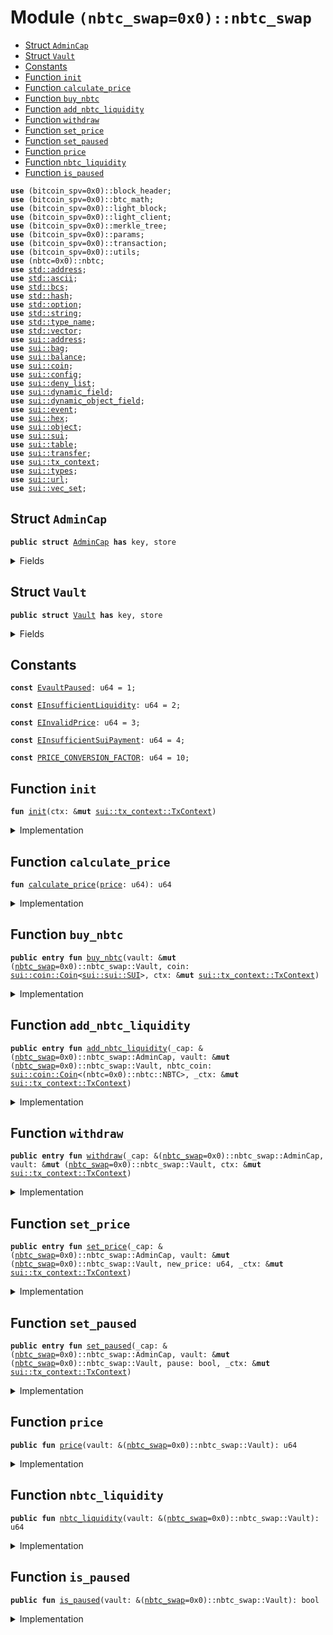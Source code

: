 <a name="(nbtc_swap=0x0)_nbtc_swap"></a>

# Module `(nbtc_swap=0x0)::nbtc_swap`

- [Struct `AdminCap`](<#(nbtc_swap=0x0)_nbtc_swap_AdminCap>)
- [Struct `Vault`](<#(nbtc_swap=0x0)_nbtc_swap_Vault>)
- [Constants](#@Constants_0)
- [Function `init`](<#(nbtc_swap=0x0)_nbtc_swap_init>)
- [Function `calculate_price`](<#(nbtc_swap=0x0)_nbtc_swap_calculate_price>)
- [Function `buy_nbtc`](<#(nbtc_swap=0x0)_nbtc_swap_buy_nbtc>)
- [Function `add_nbtc_liquidity`](<#(nbtc_swap=0x0)_nbtc_swap_add_nbtc_liquidity>)
- [Function `withdraw`](<#(nbtc_swap=0x0)_nbtc_swap_withdraw>)
- [Function `set_price`](<#(nbtc_swap=0x0)_nbtc_swap_set_price>)
- [Function `set_paused`](<#(nbtc_swap=0x0)_nbtc_swap_set_paused>)
- [Function `price`](<#(nbtc_swap=0x0)_nbtc_swap_price>)
- [Function `nbtc_liquidity`](<#(nbtc_swap=0x0)_nbtc_swap_nbtc_liquidity>)
- [Function `is_paused`](<#(nbtc_swap=0x0)_nbtc_swap_is_paused>)

<pre><code><b>use</b> (bitcoin_spv=0x0)::block_header;
<b>use</b> (bitcoin_spv=0x0)::btc_math;
<b>use</b> (bitcoin_spv=0x0)::light_block;
<b>use</b> (bitcoin_spv=0x0)::light_client;
<b>use</b> (bitcoin_spv=0x0)::merkle_tree;
<b>use</b> (bitcoin_spv=0x0)::params;
<b>use</b> (bitcoin_spv=0x0)::transaction;
<b>use</b> (bitcoin_spv=0x0)::utils;
<b>use</b> (nbtc=0x0)::nbtc;
<b>use</b> <a href="../dependencies/std/address.md#std_address">std::address</a>;
<b>use</b> <a href="../dependencies/std/ascii.md#std_ascii">std::ascii</a>;
<b>use</b> <a href="../dependencies/std/bcs.md#std_bcs">std::bcs</a>;
<b>use</b> <a href="../dependencies/std/hash.md#std_hash">std::hash</a>;
<b>use</b> <a href="../dependencies/std/option.md#std_option">std::option</a>;
<b>use</b> <a href="../dependencies/std/string.md#std_string">std::string</a>;
<b>use</b> <a href="../dependencies/std/type_name.md#std_type_name">std::type_name</a>;
<b>use</b> <a href="../dependencies/std/vector.md#std_vector">std::vector</a>;
<b>use</b> <a href="../dependencies/sui/address.md#sui_address">sui::address</a>;
<b>use</b> <a href="../dependencies/sui/bag.md#sui_bag">sui::bag</a>;
<b>use</b> <a href="../dependencies/sui/balance.md#sui_balance">sui::balance</a>;
<b>use</b> <a href="../dependencies/sui/coin.md#sui_coin">sui::coin</a>;
<b>use</b> <a href="../dependencies/sui/config.md#sui_config">sui::config</a>;
<b>use</b> <a href="../dependencies/sui/deny_list.md#sui_deny_list">sui::deny_list</a>;
<b>use</b> <a href="../dependencies/sui/dynamic_field.md#sui_dynamic_field">sui::dynamic_field</a>;
<b>use</b> <a href="../dependencies/sui/dynamic_object_field.md#sui_dynamic_object_field">sui::dynamic_object_field</a>;
<b>use</b> <a href="../dependencies/sui/event.md#sui_event">sui::event</a>;
<b>use</b> <a href="../dependencies/sui/hex.md#sui_hex">sui::hex</a>;
<b>use</b> <a href="../dependencies/sui/object.md#sui_object">sui::object</a>;
<b>use</b> <a href="../dependencies/sui/sui.md#sui_sui">sui::sui</a>;
<b>use</b> <a href="../dependencies/sui/table.md#sui_table">sui::table</a>;
<b>use</b> <a href="../dependencies/sui/transfer.md#sui_transfer">sui::transfer</a>;
<b>use</b> <a href="../dependencies/sui/tx_context.md#sui_tx_context">sui::tx_context</a>;
<b>use</b> <a href="../dependencies/sui/types.md#sui_types">sui::types</a>;
<b>use</b> <a href="../dependencies/sui/url.md#sui_url">sui::url</a>;
<b>use</b> <a href="../dependencies/sui/vec_set.md#sui_vec_set">sui::vec_set</a>;
</code></pre>

<a name="(nbtc_swap=0x0)_nbtc_swap_AdminCap"></a>

## Struct `AdminCap`

<pre><code><b>public</b> <b>struct</b> <a href="../nbtc_swap/nbtc_swap.md#(nbtc_swap=0x0)_nbtc_swap_AdminCap">AdminCap</a> <b>has</b> key, store
</code></pre>

<details>
<summary>Fields</summary>

<dl>
<dt>
<code>id: <a href="../dependencies/sui/object.md#sui_object_UID">sui::object::UID</a></code>
</dt>
<dd>
</dd>
</dl>

</details>

<a name="(nbtc_swap=0x0)_nbtc_swap_Vault"></a>

## Struct `Vault`

<pre><code><b>public</b> <b>struct</b> <a href="../nbtc_swap/nbtc_swap.md#(nbtc_swap=0x0)_nbtc_swap_Vault">Vault</a> <b>has</b> key, store
</code></pre>

<details>
<summary>Fields</summary>

<dl>
<dt>
<code>id: <a href="../dependencies/sui/object.md#sui_object_UID">sui::object::UID</a></code>
</dt>
<dd>
</dd>
<dt>
<code>nbtc_balance: <a href="../dependencies/sui/balance.md#sui_balance_Balance">sui::balance::Balance</a>&lt;(nbtc=0x0)::nbtc::NBTC&gt;</code>
</dt>
<dd>
</dd>
<dt>
<code>sui_balance: <a href="../dependencies/sui/balance.md#sui_balance_Balance">sui::balance::Balance</a>&lt;<a href="../dependencies/sui/sui.md#sui_sui_SUI">sui::sui::SUI</a>&gt;</code>
</dt>
<dd>
</dd>
<dt>
<code>price_per_nbtc_satoshi_in_mist: u64</code>
</dt>
<dd>
</dd>
<dt>
<code>admin: <b>address</b></code>
</dt>
<dd>
</dd>
<dt>
<code><a href="../nbtc_swap/nbtc_swap.md#(nbtc_swap=0x0)_nbtc_swap_is_paused">is_paused</a>: bool</code>
</dt>
<dd>
</dd>
</dl>

</details>

<a name="@Constants_0"></a>

## Constants

<a name="(nbtc_swap=0x0)_nbtc_swap_EvaultPaused"></a>

<pre><code><b>const</b> <a href="../nbtc_swap/nbtc_swap.md#(nbtc_swap=0x0)_nbtc_swap_EvaultPaused">EvaultPaused</a>: u64 = 1;
</code></pre>

<a name="(nbtc_swap=0x0)_nbtc_swap_EInsufficientLiquidity"></a>

<pre><code><b>const</b> <a href="../nbtc_swap/nbtc_swap.md#(nbtc_swap=0x0)_nbtc_swap_EInsufficientLiquidity">EInsufficientLiquidity</a>: u64 = 2;
</code></pre>

<a name="(nbtc_swap=0x0)_nbtc_swap_EInvalidPrice"></a>

<pre><code><b>const</b> <a href="../nbtc_swap/nbtc_swap.md#(nbtc_swap=0x0)_nbtc_swap_EInvalidPrice">EInvalidPrice</a>: u64 = 3;
</code></pre>

<a name="(nbtc_swap=0x0)_nbtc_swap_EInsufficientSuiPayment"></a>

<pre><code><b>const</b> <a href="../nbtc_swap/nbtc_swap.md#(nbtc_swap=0x0)_nbtc_swap_EInsufficientSuiPayment">EInsufficientSuiPayment</a>: u64 = 4;
</code></pre>

<a name="(nbtc_swap=0x0)_nbtc_swap_PRICE_CONVERSION_FACTOR"></a>

<pre><code><b>const</b> <a href="../nbtc_swap/nbtc_swap.md#(nbtc_swap=0x0)_nbtc_swap_PRICE_CONVERSION_FACTOR">PRICE_CONVERSION_FACTOR</a>: u64 = 10;
</code></pre>

<a name="(nbtc_swap=0x0)_nbtc_swap_init"></a>

## Function `init`

<pre><code><b>fun</b> <a href="../nbtc_swap/nbtc_swap.md#(nbtc_swap=0x0)_nbtc_swap_init">init</a>(ctx: &<b>mut</b> <a href="../dependencies/sui/tx_context.md#sui_tx_context_TxContext">sui::tx_context::TxContext</a>)
</code></pre>

<details>
<summary>Implementation</summary>

<pre><code><b>fun</b> <a href="../nbtc_swap/nbtc_swap.md#(nbtc_swap=0x0)_nbtc_swap_init">init</a>(ctx: &<b>mut</b> TxContext) {
    <b>let</b> initial_price = 25000; //25k SUI per NBTC
    <b>let</b> sender = tx_context::sender(ctx);
    transfer::transfer(
        <a href="../nbtc_swap/nbtc_swap.md#(nbtc_swap=0x0)_nbtc_swap_AdminCap">AdminCap</a> {
            id: object::new(ctx),
        },
        sender,
    );
    <b>let</b> vault = <a href="../nbtc_swap/nbtc_swap.md#(nbtc_swap=0x0)_nbtc_swap_Vault">Vault</a> {
        id: object::new(ctx),
        nbtc_balance: coin::zero&lt;NBTC&gt;(ctx).into_balance(),
        sui_balance: coin::zero&lt;SUI&gt;(ctx).into_balance(),
        price_per_nbtc_satoshi_in_mist: <a href="../nbtc_swap/nbtc_swap.md#(nbtc_swap=0x0)_nbtc_swap_calculate_price">calculate_price</a>(initial_price),
        admin: sender,
        <a href="../nbtc_swap/nbtc_swap.md#(nbtc_swap=0x0)_nbtc_swap_is_paused">is_paused</a>: <b>false</b>,
    };
    transfer::share_object(vault);
}
</code></pre>

</details>

<a name="(nbtc_swap=0x0)_nbtc_swap_calculate_price"></a>

## Function `calculate_price`

<pre><code><b>fun</b> <a href="../nbtc_swap/nbtc_swap.md#(nbtc_swap=0x0)_nbtc_swap_calculate_price">calculate_price</a>(<a href="../nbtc_swap/nbtc_swap.md#(nbtc_swap=0x0)_nbtc_swap_price">price</a>: u64): u64
</code></pre>

<details>
<summary>Implementation</summary>

<pre><code><b>fun</b> <a href="../nbtc_swap/nbtc_swap.md#(nbtc_swap=0x0)_nbtc_swap_calculate_price">calculate_price</a>(<a href="../nbtc_swap/nbtc_swap.md#(nbtc_swap=0x0)_nbtc_swap_price">price</a>: u64): u64 {
    <a href="../nbtc_swap/nbtc_swap.md#(nbtc_swap=0x0)_nbtc_swap_price">price</a>  * <a href="../nbtc_swap/nbtc_swap.md#(nbtc_swap=0x0)_nbtc_swap_PRICE_CONVERSION_FACTOR">PRICE_CONVERSION_FACTOR</a>
}
</code></pre>

</details>

<a name="(nbtc_swap=0x0)_nbtc_swap_buy_nbtc"></a>

## Function `buy_nbtc`

<pre><code><b>public</b> <b>entry</b> <b>fun</b> <a href="../nbtc_swap/nbtc_swap.md#(nbtc_swap=0x0)_nbtc_swap_buy_nbtc">buy_nbtc</a>(vault: &<b>mut</b> (<a href="../nbtc_swap/nbtc_swap.md#(nbtc_swap=0x0)_nbtc_swap">nbtc_swap</a>=0x0)::nbtc_swap::Vault, coin: <a href="../dependencies/sui/coin.md#sui_coin_Coin">sui::coin::Coin</a>&lt;<a href="../dependencies/sui/sui.md#sui_sui_SUI">sui::sui::SUI</a>&gt;, ctx: &<b>mut</b> <a href="../dependencies/sui/tx_context.md#sui_tx_context_TxContext">sui::tx_context::TxContext</a>)
</code></pre>

<details>
<summary>Implementation</summary>

<pre><code><b>public</b> <b>entry</b> <b>fun</b> <a href="../nbtc_swap/nbtc_swap.md#(nbtc_swap=0x0)_nbtc_swap_buy_nbtc">buy_nbtc</a>(vault: &<b>mut</b> <a href="../nbtc_swap/nbtc_swap.md#(nbtc_swap=0x0)_nbtc_swap_Vault">Vault</a>, coin: Coin&lt;SUI&gt;, ctx: &<b>mut</b> TxContext) {
    <b>assert</b>!(!vault.<a href="../nbtc_swap/nbtc_swap.md#(nbtc_swap=0x0)_nbtc_swap_is_paused">is_paused</a>, <a href="../nbtc_swap/nbtc_swap.md#(nbtc_swap=0x0)_nbtc_swap_EvaultPaused">EvaultPaused</a>);
    <b>let</b> sender = tx_context::sender(ctx);
    <b>let</b> sui_paid = coin.into_balance();
    <b>let</b> nbtc_to_receive = sui_paid.value() / vault.price_per_nbtc_satoshi_in_mist;
    <b>assert</b>!(nbtc_to_receive &gt; 0, <a href="../nbtc_swap/nbtc_swap.md#(nbtc_swap=0x0)_nbtc_swap_EInsufficientSuiPayment">EInsufficientSuiPayment</a>);
    vault.sui_balance.join(sui_paid);
    <b>let</b> vault_nbtc_balance = vault.nbtc_balance.value();
    <b>assert</b>!(vault_nbtc_balance &gt;= nbtc_to_receive, <a href="../nbtc_swap/nbtc_swap.md#(nbtc_swap=0x0)_nbtc_swap_EInsufficientLiquidity">EInsufficientLiquidity</a>);
    <b>let</b> nbtc_to_send = coin::take(&<b>mut</b> vault.nbtc_balance, nbtc_to_receive, ctx);
    transfer::public_transfer(nbtc_to_send, sender);
}
</code></pre>

</details>

<a name="(nbtc_swap=0x0)_nbtc_swap_add_nbtc_liquidity"></a>

## Function `add_nbtc_liquidity`

<pre><code><b>public</b> <b>entry</b> <b>fun</b> <a href="../nbtc_swap/nbtc_swap.md#(nbtc_swap=0x0)_nbtc_swap_add_nbtc_liquidity">add_nbtc_liquidity</a>(_cap: &(<a href="../nbtc_swap/nbtc_swap.md#(nbtc_swap=0x0)_nbtc_swap">nbtc_swap</a>=0x0)::nbtc_swap::AdminCap, vault: &<b>mut</b> (<a href="../nbtc_swap/nbtc_swap.md#(nbtc_swap=0x0)_nbtc_swap">nbtc_swap</a>=0x0)::nbtc_swap::Vault, nbtc_coin: <a href="../dependencies/sui/coin.md#sui_coin_Coin">sui::coin::Coin</a>&lt;(nbtc=0x0)::nbtc::NBTC&gt;, _ctx: &<b>mut</b> <a href="../dependencies/sui/tx_context.md#sui_tx_context_TxContext">sui::tx_context::TxContext</a>)
</code></pre>

<details>
<summary>Implementation</summary>

<pre><code><b>public</b> <b>entry</b> <b>fun</b> <a href="../nbtc_swap/nbtc_swap.md#(nbtc_swap=0x0)_nbtc_swap_add_nbtc_liquidity">add_nbtc_liquidity</a>(
    _cap: &<a href="../nbtc_swap/nbtc_swap.md#(nbtc_swap=0x0)_nbtc_swap_AdminCap">AdminCap</a>,
    vault: &<b>mut</b> <a href="../nbtc_swap/nbtc_swap.md#(nbtc_swap=0x0)_nbtc_swap_Vault">Vault</a>,
    nbtc_coin: Coin&lt;NBTC&gt;,
    _ctx: &<b>mut</b> TxContext,
) {
    <b>let</b> nbtc_added = nbtc_coin.into_balance();
    vault.nbtc_balance.join(nbtc_added);
}
</code></pre>

</details>

<a name="(nbtc_swap=0x0)_nbtc_swap_withdraw"></a>

## Function `withdraw`

<pre><code><b>public</b> <b>entry</b> <b>fun</b> <a href="../nbtc_swap/nbtc_swap.md#(nbtc_swap=0x0)_nbtc_swap_withdraw">withdraw</a>(_cap: &(<a href="../nbtc_swap/nbtc_swap.md#(nbtc_swap=0x0)_nbtc_swap">nbtc_swap</a>=0x0)::nbtc_swap::AdminCap, vault: &<b>mut</b> (<a href="../nbtc_swap/nbtc_swap.md#(nbtc_swap=0x0)_nbtc_swap">nbtc_swap</a>=0x0)::nbtc_swap::Vault, ctx: &<b>mut</b> <a href="../dependencies/sui/tx_context.md#sui_tx_context_TxContext">sui::tx_context::TxContext</a>)
</code></pre>

<details>
<summary>Implementation</summary>

<pre><code><b>public</b> <b>entry</b> <b>fun</b> <a href="../nbtc_swap/nbtc_swap.md#(nbtc_swap=0x0)_nbtc_swap_withdraw">withdraw</a>(_cap: &<a href="../nbtc_swap/nbtc_swap.md#(nbtc_swap=0x0)_nbtc_swap_AdminCap">AdminCap</a>, vault: &<b>mut</b> <a href="../nbtc_swap/nbtc_swap.md#(nbtc_swap=0x0)_nbtc_swap_Vault">Vault</a>, ctx: &<b>mut</b> TxContext) {
    <b>let</b> nbtc_amount = vault.nbtc_balance.value();
    <b>let</b> sui_amount = vault.sui_balance.value();
    <b>let</b> nbtc_to_withdraw = coin::take(&<b>mut</b> vault.nbtc_balance, nbtc_amount, ctx);
    <b>let</b> sui_to_withdraw = coin::take(&<b>mut</b> vault.sui_balance, sui_amount, ctx);
    transfer::public_transfer(nbtc_to_withdraw, vault.admin);
    transfer::public_transfer(sui_to_withdraw, vault.admin)
}
</code></pre>

</details>

<a name="(nbtc_swap=0x0)_nbtc_swap_set_price"></a>

## Function `set_price`

<pre><code><b>public</b> <b>entry</b> <b>fun</b> <a href="../nbtc_swap/nbtc_swap.md#(nbtc_swap=0x0)_nbtc_swap_set_price">set_price</a>(_cap: &(<a href="../nbtc_swap/nbtc_swap.md#(nbtc_swap=0x0)_nbtc_swap">nbtc_swap</a>=0x0)::nbtc_swap::AdminCap, vault: &<b>mut</b> (<a href="../nbtc_swap/nbtc_swap.md#(nbtc_swap=0x0)_nbtc_swap">nbtc_swap</a>=0x0)::nbtc_swap::Vault, new_price: u64, _ctx: &<b>mut</b> <a href="../dependencies/sui/tx_context.md#sui_tx_context_TxContext">sui::tx_context::TxContext</a>)
</code></pre>

<details>
<summary>Implementation</summary>

<pre><code><b>public</b> <b>entry</b> <b>fun</b> <a href="../nbtc_swap/nbtc_swap.md#(nbtc_swap=0x0)_nbtc_swap_set_price">set_price</a>(
    _cap: &<a href="../nbtc_swap/nbtc_swap.md#(nbtc_swap=0x0)_nbtc_swap_AdminCap">AdminCap</a>,
    vault: &<b>mut</b> <a href="../nbtc_swap/nbtc_swap.md#(nbtc_swap=0x0)_nbtc_swap_Vault">Vault</a>,
    new_price: u64,
    _ctx: &<b>mut</b> TxContext,
) {
    <b>assert</b>!(new_price &gt; 0, <a href="../nbtc_swap/nbtc_swap.md#(nbtc_swap=0x0)_nbtc_swap_EInvalidPrice">EInvalidPrice</a>);
    vault.price_per_nbtc_satoshi_in_mist = <a href="../nbtc_swap/nbtc_swap.md#(nbtc_swap=0x0)_nbtc_swap_calculate_price">calculate_price</a>(new_price);
}
</code></pre>

</details>

<a name="(nbtc_swap=0x0)_nbtc_swap_set_paused"></a>

## Function `set_paused`

<pre><code><b>public</b> <b>entry</b> <b>fun</b> <a href="../nbtc_swap/nbtc_swap.md#(nbtc_swap=0x0)_nbtc_swap_set_paused">set_paused</a>(_cap: &(<a href="../nbtc_swap/nbtc_swap.md#(nbtc_swap=0x0)_nbtc_swap">nbtc_swap</a>=0x0)::nbtc_swap::AdminCap, vault: &<b>mut</b> (<a href="../nbtc_swap/nbtc_swap.md#(nbtc_swap=0x0)_nbtc_swap">nbtc_swap</a>=0x0)::nbtc_swap::Vault, pause: bool, _ctx: &<b>mut</b> <a href="../dependencies/sui/tx_context.md#sui_tx_context_TxContext">sui::tx_context::TxContext</a>)
</code></pre>

<details>
<summary>Implementation</summary>

<pre><code><b>public</b> <b>entry</b> <b>fun</b> <a href="../nbtc_swap/nbtc_swap.md#(nbtc_swap=0x0)_nbtc_swap_set_paused">set_paused</a>(_cap: &<a href="../nbtc_swap/nbtc_swap.md#(nbtc_swap=0x0)_nbtc_swap_AdminCap">AdminCap</a>, vault: &<b>mut</b> <a href="../nbtc_swap/nbtc_swap.md#(nbtc_swap=0x0)_nbtc_swap_Vault">Vault</a>, pause: bool, _ctx: &<b>mut</b> TxContext) {
    vault.<a href="../nbtc_swap/nbtc_swap.md#(nbtc_swap=0x0)_nbtc_swap_is_paused">is_paused</a> = pause;
}
</code></pre>

</details>

<a name="(nbtc_swap=0x0)_nbtc_swap_price"></a>

## Function `price`

<pre><code><b>public</b> <b>fun</b> <a href="../nbtc_swap/nbtc_swap.md#(nbtc_swap=0x0)_nbtc_swap_price">price</a>(vault: &(<a href="../nbtc_swap/nbtc_swap.md#(nbtc_swap=0x0)_nbtc_swap">nbtc_swap</a>=0x0)::nbtc_swap::Vault): u64
</code></pre>

<details>
<summary>Implementation</summary>

<pre><code><b>public</b> <b>fun</b> <a href="../nbtc_swap/nbtc_swap.md#(nbtc_swap=0x0)_nbtc_swap_price">price</a>(vault: &<a href="../nbtc_swap/nbtc_swap.md#(nbtc_swap=0x0)_nbtc_swap_Vault">Vault</a>): u64 {
    vault.price_per_nbtc_satoshi_in_mist
}
</code></pre>

</details>

<a name="(nbtc_swap=0x0)_nbtc_swap_nbtc_liquidity"></a>

## Function `nbtc_liquidity`

<pre><code><b>public</b> <b>fun</b> <a href="../nbtc_swap/nbtc_swap.md#(nbtc_swap=0x0)_nbtc_swap_nbtc_liquidity">nbtc_liquidity</a>(vault: &(<a href="../nbtc_swap/nbtc_swap.md#(nbtc_swap=0x0)_nbtc_swap">nbtc_swap</a>=0x0)::nbtc_swap::Vault): u64
</code></pre>

<details>
<summary>Implementation</summary>

<pre><code><b>public</b> <b>fun</b> <a href="../nbtc_swap/nbtc_swap.md#(nbtc_swap=0x0)_nbtc_swap_nbtc_liquidity">nbtc_liquidity</a>(vault: &<a href="../nbtc_swap/nbtc_swap.md#(nbtc_swap=0x0)_nbtc_swap_Vault">Vault</a>): u64 {
    balance::value(&vault.nbtc_balance)
}
</code></pre>

</details>

<a name="(nbtc_swap=0x0)_nbtc_swap_is_paused"></a>

## Function `is_paused`

<pre><code><b>public</b> <b>fun</b> <a href="../nbtc_swap/nbtc_swap.md#(nbtc_swap=0x0)_nbtc_swap_is_paused">is_paused</a>(vault: &(<a href="../nbtc_swap/nbtc_swap.md#(nbtc_swap=0x0)_nbtc_swap">nbtc_swap</a>=0x0)::nbtc_swap::Vault): bool
</code></pre>

<details>
<summary>Implementation</summary>

<pre><code><b>public</b> <b>fun</b> <a href="../nbtc_swap/nbtc_swap.md#(nbtc_swap=0x0)_nbtc_swap_is_paused">is_paused</a>(vault: &<a href="../nbtc_swap/nbtc_swap.md#(nbtc_swap=0x0)_nbtc_swap_Vault">Vault</a>): bool {
    vault.<a href="../nbtc_swap/nbtc_swap.md#(nbtc_swap=0x0)_nbtc_swap_is_paused">is_paused</a>
}
</code></pre>

</details>
